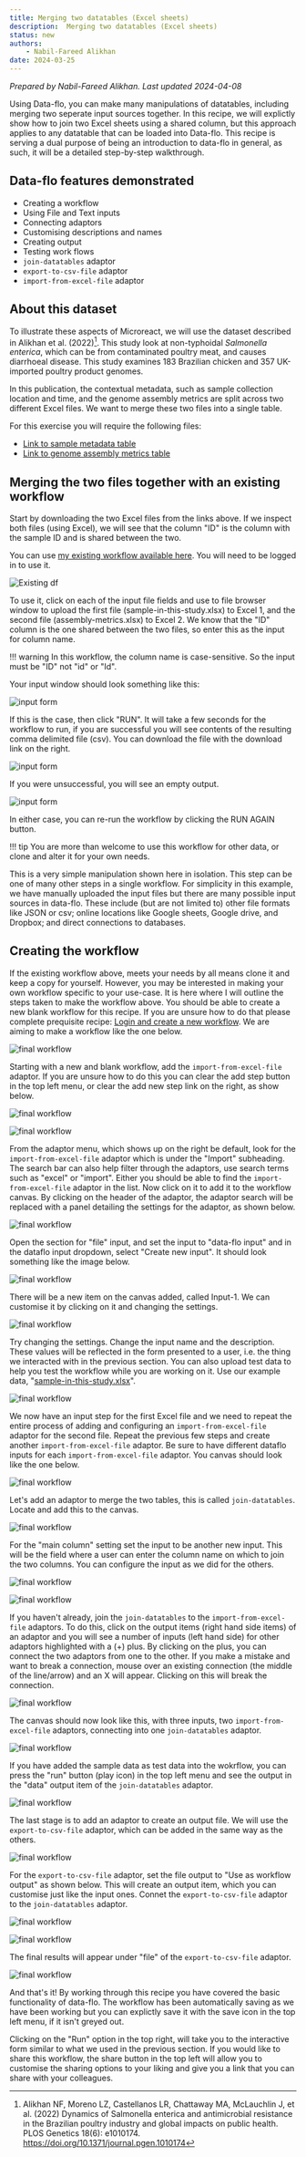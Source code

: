 ```yaml
---
title: Merging two datatables (Excel sheets)
description:  Merging two datatables (Excel sheets)
status: new
authors:
    - Nabil-Fareed Alikhan
date: 2024-03-25
---
```

*Prepared by Nabil-Fareed Alikhan. Last updated 2024-04-08*

Using Data-flo, you can make many manipulations of datatables, including merging two seperate input sources together. In this recipe, we will explictly show how to join two Excel sheets using a shared column, but this approach applies to any datatable that can be loaded into Data-flo. This recipe is serving a dual purpose of being an introduction to data-flo in general, as such, it will be a detailed step-by-step walkthrough. 

## Data-flo features demonstrated

* Creating a workflow 
* Using File and Text inputs
* Connecting adaptors
* Customising descriptions and names
* Creating output
* Testing work flows
* `join-datatables` adaptor
* `export-to-csv-file` adaptor
* `import-from-excel-file` adaptor

## About this dataset 

To illustrate these aspects of Microreact, we will use the dataset described in Alikhan et al. (2022)[^1]. This study look at non-typhoidal *Salmonella enterica*, which can be from contaminated poultry meat, and causes diarrhoeal disease. This study examines 183 Brazilian chicken and 357 UK-imported poultry product genomes. 

In this publication, the contextual metadata, such as sample collection location and time, and the genome assembly metrics are split across two different Excel files. We want to merge these two files into a single table. 

For this exercise you will require the following files:

* [Link to sample metadata table](join-table/sample-in-this-study.xlsx)
* [Link to genome assembly metrics table](join-table/assembly-metrics.xlsx)

## Merging the two files together with an existing workflow

Start by downloading the two Excel files from the links above. If we inspect both files (using Excel), we will see that the column "ID" is the column with the sample ID and is shared between the two.

You can use [my existing workflow available here](https://next.data-flo.io/run/49tnFhRxfSi6U9kSzok2Th-merging-two-excel-sheets-on-a-shared-column). You will need to be logged in to use it.

![Existing df](./join-table/existing-df.png)

To use it, click on each of the input file fields and use to file browser window to upload the first file (sample-in-this-study.xlsx) to Excel 1, and the second file (assembly-metrics.xlsx) to Excel 2. We know that the "ID" column is the one shared between the two files, so enter this as the input for column name. 

!!! warning
    In this workflow, the column name is case-sensitive. So the input must be "ID" not "id" or "Id". 

Your input window should look something like this: 

![input form](./join-table/input-form.png)

If this is the case, then click "RUN". It will take a few seconds for the workflow to run, if you are successful you will see contents of the resulting comma delimited file (csv). You can download the file with the download link on the right. 

![input form](./join-table/good-output.png)

If you were unsuccessful, you will see an empty output. 

![input form](./join-table/bad-output.png)

In either case, you can re-run the workflow by clicking the RUN AGAIN button. 

!!! tip 
    You are more than welcome to use this workflow for other data, or clone and alter it for your own needs. 

This is a very simple manipulation shown here in isolation. This step can be one of many other steps in a single workflow. For simplicity in this example, we have manually uploaded the input files but there are many possible input sources in data-flo. These include (but are not limited to) other file formats like JSON or csv; online locations like Google sheets, Google drive, and Dropbox; and direct connections to databases.

## Creating the workflow 

If the existing workflow above, meets your needs by all means clone it and keep a copy for yourself. However, you may be interested in making your own workflow specific to your use-case. It is here where I will outline the steps taken to make the workflow above. You should be able to create a new blank workflow for this recipe. If you are unsure how to do that please complete prequisite recipe: [Login and create a new workflow](./login-workflow.md). We are aiming to make a workflow like the one below. 

![final workflow](./join-table/workflow.png)

Starting with a new and blank workflow, add the `import-from-excel-file` adaptor. If you are unsure how to do this you can clear the add step button in the top left menu, or clear the add new step link on the right, as show below. 

![final workflow](./join-table/7.png)

![final workflow](./join-table/8.png)

From the adaptor menu, which shows up on the right be default, look for the `import-from-excel-file` adaptor which is under the "Import" subheading. The search bar can also help filter through the adaptors, use search terms such as "excel" or "import". Either you should be able to find the `import-from-excel-file` adaptor in the list. Now click on it to add it to the workflow canvas. By clicking on the header of the adaptor, the adaptor search will be replaced with a panel detailing the settings for the adaptor, as shown below. 

![final workflow](./join-table/2.png)

Open the section for "file" input, and set the input to "data-flo input" and in the dataflo input dropdown, select "Create new input". It should look something like the image below. 

![final workflow](./join-table/3.png)

There will be a new item on the canvas added, called Input-1. We can customise it by clicking on it and changing the settings. 

![final workflow](./join-table/4.png)

Try changing the settings. Change the input name and the description. These values will be reflected in the form presented to a user, i.e. the thing we interacted with in the previous section. You can also upload test data to help you test the workflow while you are working on it. Use our example data, "[sample-in-this-study.xlsx](join-table/sample-in-this-study.xlsx)". 

![final workflow](./join-table/6.png)

We now have an input step for the first Excel file and we need to repeat the entire process of adding and configuring an `import-from-excel-file` adaptor for the second file. Repeat the previous few steps and create another `import-from-excel-file` adaptor. Be sure to have different dataflo inputs for each `import-from-excel-file` adaptor. You canvas should look like the one below. 

![final workflow](./join-table/9.png)

Let's add an adaptor to merge the two tables, this is called `join-datatables`. Locate and add this to the canvas.

![final workflow](./join-table/10.png)

 For the "main column" setting set the input to be another new input. This will be the field where a user can enter the column name on which to join the two columns. You can configure the input as we did for the others. 

![final workflow](./join-table/11.png)

![final workflow](./join-table/12.png)

If you haven't already, join the `join-datatables` to the `import-from-excel-file` adaptors. To do this, click on the output items (right hand side items) of an adaptor and you will see a number of inputs  (left hand side) for other adaptors highlighted with a (+) plus. By clicking on the plus, you can connect the two adaptors from one to the other. If you make a mistake and want to break a connection, mouse over an existing connection (the middle of the line/arrow) and an X will appear. Clicking on this will break the connection. 

![final workflow](./join-table/output.png)

The canvas should now look like this, with three inputs, two `import-from-excel-file` adaptors, connecting into one `join-datatables` adaptor. 

![final workflow](./join-table/middle.png)

If you have added the sample data as test data into the wokrflow, you can press the "run" button (play icon) in the top left menu and see the output in the "data" output item of the `join-datatables` adaptor.  

![final workflow](./join-table/17.png)


The last stage is to add an adaptor to create an output file. We will use the `export-to-csv-file` adaptor, which can be added in the same way as the others. 

![final workflow](./join-table/13.png)

For the `export-to-csv-file` adaptor, set the file output to "Use as workflow output" as shown below. This will create an output item, which you can customise just like the input ones. Connet the `export-to-csv-file` adaptor to the `join-datatables` adaptor. 

![final workflow](./join-table/15.png)

![final workflow](./join-table/16.png)

The final results will appear under "file" of the `export-to-csv-file` adaptor. 

![final workflow](./join-table/18.png)

And that's it! By working through this recipe you have covered the basic functionality of data-flo. The workflow has been automatically saving as we have been working but you can explictly save it with the save icon in the top left menu, if it isn't greyed out. 

Clicking on the "Run" option in the top right, will take you to the interactive form similar to what we used in the previous section. If you would like to share this workflow, the share button in the top left will allow you to customise the sharing options to your liking and give you a link that you can share with your colleagues. 

[^1]: Alikhan NF, Moreno LZ, Castellanos LR, Chattaway MA, McLauchlin J, et al. (2022) Dynamics of Salmonella enterica and antimicrobial resistance in the Brazilian poultry industry and global impacts on public health. PLOS Genetics 18(6): e1010174. https://doi.org/10.1371/journal.pgen.1010174